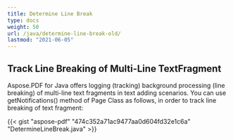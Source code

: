 ```yaml
---
title: Determine Line Break
type: docs
weight: 50
url: /java/determine-line-break-old/
lastmod: "2021-06-05"
---
```


## Track Line Breaking of Multi-Line TextFragment
Aspose.PDF for Java offers logging (tracking) background processing (line breaking) of multi-line text fragments in text adding scenarios. You can use getNotifications() method of Page Class as follows, in order to track line breaking of text fragment:

{{< gist "aspose-pdf" "474c352a71ac9477aa0d604fd32e1c6a" "DetermineLineBreak.java" >}}
